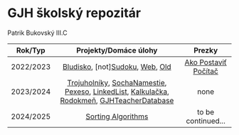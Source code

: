 # GJH školský repozitár
Patrik Bukovský III.C

|  Rok/Typ  |                                                                                                                                    Projekty/Domáce úlohy                                                                                                                                    |                             Prezky                             |
|:---------:|:-------------------------------------------------------------------------------------------------------------------------------------------------------------------------------------------------------------------------------------------------------------------------------------------:|:--------------------------------------------------------------:|
| 2022/2023 |                                                                                     [Bludisko](2022-2023/Bludisko2023), [not][Sudoku](Sudoku), [Web](turing.gjh.sk\~bukovsky.p),  [Old](2022-2023/Old)                                                                                      | [Ako Postaviť Počítač](2022-2023/pptx/Akopostaviťpočítač.pptx) |
| 2023/2024 | [Trojuholníky](2023-2024/rekurzia_trojuholniky.py), [SochaNamestie](2023-2024/sochananamesti.py), [Pexeso](2023-2024/pexeso), [LinkedList](2023-2024/LinkedList.py), [Kalkulačka](2023-2024/calculator), [Rodokmeň](2023-2024/Rodokmeň), [GJHTeacherDatabase](2023-2024/GJHTeacherDatabase) |                              none                              |
| 2024/2025 |                                                                                                                          [Sorting Algorithms](2024-2025/sorty.py)                                                                                                                           |                       to be continued...                       |

